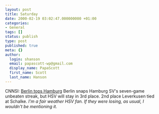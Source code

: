```yaml
---
layout: post
title: Saturday
date: 2000-02-19 03:02:47.000000000 +01:00
categories:
- General
tags: []
status: publish
type: post
published: true
meta: {}
author:
  login: shanson
  email: papascott-wp@gmail.com
  display_name: PapaScott
  first_name: Scott
  last_name: Hanson
---
```

<p>CNNSI: <a href="http://cnnsi.com/soccer/world/news/2000/02/18/german_roundup_ap/">Berlin tops Hamburg</a> Berlin snaps Hamburg SV's seven-game unbeaten streak, but HSV will stay in 3rd place. 2nd place Leverkusen tied at Schalke. <i>I'm a fair weather HSV fan. If they were losing, as usual, I wouldn't be mentioning it.</i></p>
